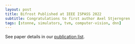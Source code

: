 ```yaml
---
layout: post
title: Bifrost Published at IEEE ISPASS 2022
subtitle: Congratulations to first author Axel Stjerngren
tags: [stonne, simulators, tvm, computer-vision, dnn]
---
```


See paper details in our [publication list](publications.md).
